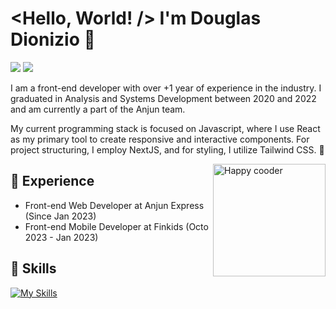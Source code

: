 # <Hello, World! /> I'm Douglas Dionizio 👋
<a href="https://www.linkedin.com/in/douglasdionizio/"><img src="https://img.shields.io/badge/LinkedIn-0077B5?style=for-the-badge&logo=linkedin&logoColor=white"/></a> <a href="mailto:douglasdionizio07@gmail.com"><img src="https://img.shields.io/badge/Gmail-D14836?style=for-the-badge&logo=gmail&logoColor=white"/></a>


I am a front-end developer with over +1 year of experience in the industry. I graduated in Analysis and Systems Development between 2020 and 2022 and am currently a part of the Anjun team.

My current programming stack is focused on Javascript, where I use React as my primary tool to create responsive and interactive components. For project structuring, I employ NextJS, and for styling, I utilize Tailwind CSS. :speech_balloon:

<div>
<img src="https://github.com/Anmol-Baranwal/Cool-GIFs-For-GitHub/assets/74038190/3b4607a1-1cc6-41f1-926f-892ae880e7a5" widht="180px" height="180px" align="right" alt="Happy cooder" />
</div>

## :briefcase: Experience

* Front-end Web Developer at Anjun Express (Since Jan 2023)
* Front-end Mobile Developer at Finkids (Octo 2023 - Jan 2023)

 ## :wrench: Skills
[![My Skills](https://skillicons.dev/icons?i=html,css,ts,react,tailwind,nextjs,figma,vscode,git,postman)](https://skillicons.dev)
 

 
